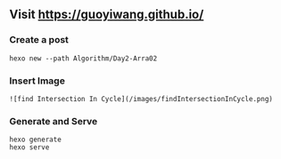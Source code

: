 ## Visit https://guoyiwang.github.io/

### Create a post

```
hexo new --path Algorithm/Day2-Arra02
```

### Insert Image
```
![find Intersection In Cycle](/images/findIntersectionInCycle.png)
```
### Generate and Serve

```
hexo generate
hexo serve
```
